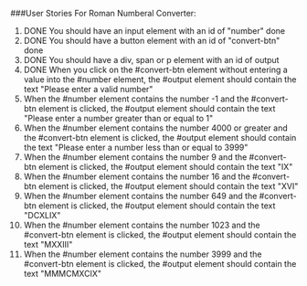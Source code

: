 ###User Stories For Roman Numberal Converter: 

1. DONE You should have an input element with an id of "number"  done  
1. DONE You should have a button element with an id of "convert-btn" done 
1. DONE You should have a div, span or p element with an id of output
1. DONE When you click on the #convert-btn element without entering a value into the #number element, the #output element should contain the text "Please enter a valid number"
1. When the #number element contains the number -1 and the #convert-btn element is clicked, the #output element should contain the text "Please enter a number greater than or equal to 1"
1. When the #number element contains the number 4000 or greater and the #convert-btn element is clicked, the #output element should contain the text "Please enter a number less than or equal to 3999"
1. When the #number element contains the number 9 and the #convert-btn element is clicked, the #output element should contain the text "IX"
1. When the #number element contains the number 16 and the #convert-btn element is clicked, the #output element should contain the text "XVI"
1. When the #number element contains the number 649 and the #convert-btn element is clicked, the #output element should contain the text "DCXLIX"
1. When the #number element contains the number 1023 and the #convert-btn element is clicked, the #output element should contain the text "MXXIII"
1. When the #number element contains the number 3999 and the #convert-btn element is clicked, the #output element should contain the text "MMMCMXCIX"